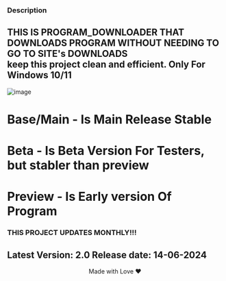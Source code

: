 ### Description
THIS IS PROGRAM_DOWNLOADER THAT DOWNLOADS PROGRAM WITHOUT NEEDING TO GO TO SITE's DOWNLOADS                
keep this project clean and efficient.
Only For Windows 10/11
---
![image](https://github.com/adasjusk/PROGINSTALLER/assets/100019532/a4c60fb4-d10c-4245-a250-e0e0f4cd8f23)

# Base/Main - Is Main Release Stable
# Beta - Is Beta Version For Testers, but stabler than preview
# Preview - Is Early version Of Program

### THIS PROJECT UPDATES MONTHLY!!!
Latest Version: 2.0
Release date: 14-06-2024
---

<p align="center">Made with Love ❤️</p>
